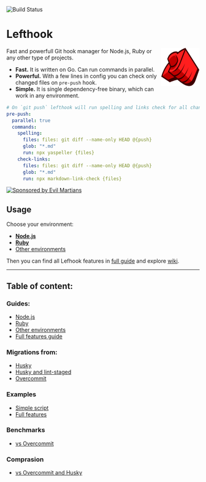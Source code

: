![Build Status](https://api.travis-ci.org/Arkweid/lefthook.svg?branch=master)

# Lefthook

<img align="right" width="100" height="100" title="Lefthook logo"
     src="./logo_sign.svg">

Fast and powerfull Git hook manager for Node.js, Ruby or any other type of projects.

* **Fast.** It is written on Go. Can run commands in parallel.
* **Powerful.** With a few lines in config you can check only changed files on `pre-push` hook.
* **Simple.** It is single dependency-free binary, which can work in any environment.

```yml
# On `git push` lefthook will run spelling and links check for all changed files
pre-push:
  parallel: true
  commands:
    spelling:
      files: files: git diff --name-only HEAD @{push}
      glob: "*.md"
      run: npx yaspeller {files}
    check-links:
      files: files: git diff --name-only HEAD @{push}
      glob: "*.md"
      run: npx markdown-link-check {files}
```

<a href="https://evilmartians.com/?utm_source=lefthook">
<img src="https://evilmartians.com/badges/sponsored-by-evil-martians.svg" alt="Sponsored by Evil Martians" width="236" height="54"></a>

## Usage

Choose your environment:

* **[Node.js](./docs/node.md)**
* **[Ruby](./docs/ruby.md)**
* [Other environments](./docs/other.md)

Then you can find all Lefhook features in [full guide](./docs/full_guide.md) and explore [wiki](https://github.com/Arkweid/lefthook/wiki).

---

## Table of content:

### Guides:

* [Node.js](./docs/node.md)
* [Ruby](./docs/ruby.md)
* [Other environments](./docs/other.md)
* [Full features guide](./docs/full_guide.md)

### Migrations from:
* [Husky](https://github.com/Arkweid/lefthook/wiki/Migration-from-husky)
* [Husky and lint-staged](https://github.com/Arkweid/lefthook/wiki/Migration-from-husky-with-lint-staged)
* [Overcommit](https://github.com/Arkweid/lefthook/wiki/Migration-from-overcommit)

### Examples
* [Simple script](https://github.com/Arkweid/lefthook/tree/master/examples/scripts)
* [Full features](https://github.com/Arkweid/lefthook/tree/master/examples/complete)

### Benchmarks
* [vs Overcommit](https://github.com/Arkweid/lefthook/wiki/Benchmark-lefthook-vs-overcommit)

### Comprasion
* [vs Overcommit and Husky](https://github.com/Arkweid/lefthook/wiki/Comprasion-with-other-solutions)
